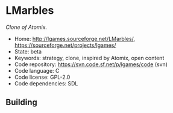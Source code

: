 # LMarbles

_Clone of Atomix._

- Home: http://lgames.sourceforge.net/LMarbles/, https://sourceforge.net/projects/lgames/
- State: beta
- Keywords: strategy, clone, inspired by Atomix, open content
- Code repository: https://svn.code.sf.net/p/lgames/code (svn)
- Code language: C
- Code license: GPL-2.0
- Code dependencies: SDL

## Building
